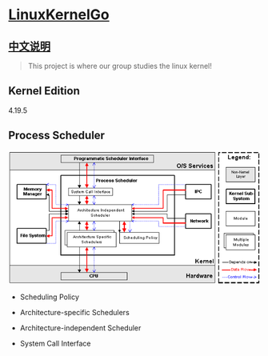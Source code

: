 # [LinuxKernelGo](https://github.com/yuncheng27/LinuxKernelGo)

## [中文说明](README-zh.md)

> This project is where our group studies the linux kernel!

## Kernel Edition 
4.19.5

## Process Scheduler

![Image discription](pic/ps.gif)

- Scheduling Policy

- Architecture-specific Schedulers

- Architecture-independent Scheduler

- System Call Interface
